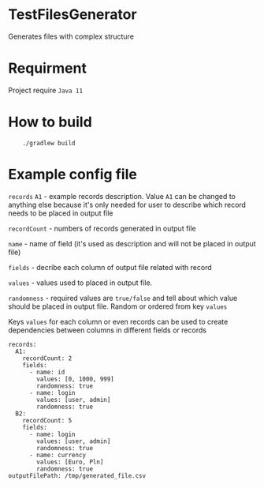 # TestFilesGenerator
Generates files with complex structure

# Requirment
Project require `Java 11`

# How to build
        ./gradlew build
        
# Example config file

`records` 
`A1` - example records description. Value `A1` can be changed to anything else because it's only needed for user to describe which record needs to be placed in output file

`recordCount` - numbers of records generated in output file

`name` - name of field (it's used as description and will not be placed in output file)

`fields` - decribe each column of output file related with record

`values` - values used to placed in output file. 

`randomness` - required values are `true/false` and tell about which value should be placed in output file. Random or ordered from key `values`

Keys `values` for each column or even records can be used to create dependencies between columns
in different fields or records

```
records:
  A1:
    recordCount: 2
    fields:
      - name: id
        values: [0, 1000, 999]
        randomness: true 
      - name: login
        values: [user, admin]
        randomness: true 
  B2:
    recordCount: 5
    fields:
      - name: login 
        values: [user, admin]
        randomness: true
      - name: currency 
        values: [Euro, Pln]
        randomness: true 
outputFilePath: /tmp/generated_file.csv
```

